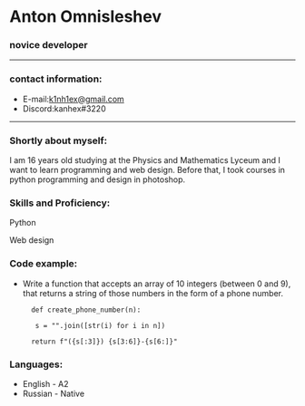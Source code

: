 # Anton Omnisleshev
### novice developer
---
### contact information:
* E-mail:k1nh1ex@gmail.com
* Discord:kanhex#3220
---
### Shortly about myself:
I am 16 years old studying at the Physics and Mathematics Lyceum and I want to learn programming and web design. Before that, I took courses in python programming and design in photoshop.
### Skills and Proficiency:
Python

Web design
### Code example:
* Write a function that accepts an array of 10 integers (between 0 and 9), that returns a string of those numbers in the form of a phone number.


        def create_phone_number(n):
 
         s = "".join([str(i) for i in n])
    
        return f"({s[:3]}) {s[3:6]}-{s[6:]}"
    
### Languages:
* English - A2
* Russian - Native
